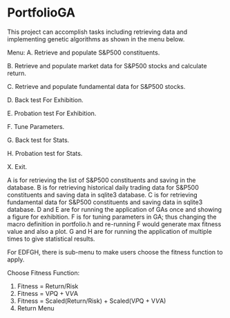 # PortfolioGA

This project can accomplish tasks including retrieving data and implementing genetic algorithms as shown in the menu below.



Menu:
A. Retrieve and populate S&P500 constituents.

B. Retrieve and populate market data for S&P500 stocks and calculate return.

C. Retrieve and populate fundamental data for S&P500 stocks.

D. Back test For Exhibition.

E. Probation test For Exhibition.

F. Tune Parameters.

G. Back test for Stats.

H. Probation test for Stats.

X. Exit.

A is for retrieving the list of S&P500 constituents and saving in the database.
B is for retrieving historical daily trading data for S&P500 constituents and saving data in sqlite3 database.
C is for retrieving fundamental data for S&P500 constituents and saving data in sqlite3 database.
D and E are for running the application of GAs once and showing a figure for exhibition.
F is for tuning parameters in GA; thus changing the macro definition in portfolio.h and re-running F would generate max fitness value and also a plot.
G and H are for running the application of multiple times to give statistical results.



For EDFGH, there is sub-menu to make users choose the fitness function to apply.

Choose Fitness Function:
1. Fitness = Return/Risk
2. Fitness = V*P*Q + V*V*A
3. Fitness = Scaled(Return/Risk) + Scaled(V*P*Q + V*V*A)
0. Return Menu



